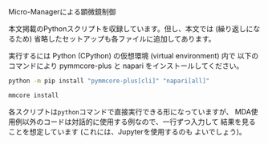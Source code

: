 Micro-Managerによる顕微鏡制御

本文掲載のPythonスクリプトを収録しています。但し、本文では (繰り返しになるため)
省略したセットアップも各ファイルに追加してあります。

実行するには Python (CPython) の仮想環境 (virtual environment) 内で
以下のコマンドにより pymmcore-plus と napari をインストールしてください。

```sh
python -m pip install "pymmcore-plus[cli]" "napari[all]"

mmcore install
```

各スクリプトは`python`コマンドで直接実行できる形になっていますが、
MDA使用例以外のコードは対話的に使用する例なので、一行ずつ入力して
結果を見ることを想定しています (これには、Jupyterを使用するのも
よいでしょう)。
